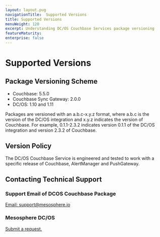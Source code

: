 ```yaml
---
layout: layout.pug
navigationTitle:  Supported Versions
title: Supported Versions
menuWeight: 120
excerpt: Understanding DC/OS Couchbase Services package versioning
featureMaturity:
enterprise: false
---
```


# Supported Versions

## Package Versioning Scheme

- Couchbase: 5.5.0
- Couchbase Sync Gateway: 2.0.0
- DC/OS: 1.10 and 1.11

Packages are versioned with an a.b.c-x.y.z format, where a.b.c is the version of the DC/OS integration and x.y.z indicates the version of Couchbase. For example, 0.1.1-2.3.2 indicates version 0.1.1 of the DC/OS integration and version 2.3.2 of Couchbase.

## Version Policy

The DC/OS Couchbase Service is engineered and tested to work with a specific release of Couchbase, AlertManager and PushGateway.

## Contacting Technical Support

### Support Email of DCOS Couchbase Package

[Email: support@mesosphere.io](mailto:support@mesosphere.io)

### Mesosphere DC/OS

[Submit a request.](https://support.mesosphere.com/hc/en-us/requests/new)
